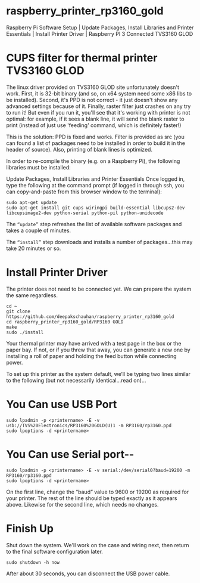 # raspberry_printer_rp3160_gold
Raspberry Pi Software Setup | Update Packages, Install Libraries and Printer Essentials | Install Printer Driver | Raspberry PI 3 Connected TVS3160 GLOD




# CUPS filter for thermal printer TVS3160 GLOD

The linux driver provided on TVS3160 GLOD site unfortunately doesn't work. First, it is 32-bit binary (and so, on x64 system need some x86 libs to be installed). Second, it's PPD is not correct - it just doesn't show any advanced settings because of it. Finally, raster filter just crashes on any try to run it! But even if you run it, you'll see that it's working with printer is not optimal: for example, if it sees a blank line, it will send the blank raster to print (instead of just use 'feeding' command, which is definitely faster!)

This is the solution: PPD is fixed and works. Filter is provided as src (you can found a list of packages need to be installed in order to build it in the header of source). Also, printing of blank lines is optimized.

In order to re-compile the binary (e.g. on a Raspberry Pi), the following libraries must be installed:


Update Packages, Install Libraries and Printer Essentials
Once logged in, type the following at the command prompt (if logged in through ssh, you can copy-and-paste from this browser window to the terminal):


```
sudo apt-get update
sudo apt-get install git cups wiringpi build-essential libcups2-dev libcupsimage2-dev python-serial python-pil python-unidecode
```
The ```“update”``` step refreshes the list of available software packages and takes a couple of minutes.

The ```“install”``` step downloads and installs a number of packages…this may take 20 minutes or so.



# Install Printer Driver
The printer does not need to be connected yet. We can prepare the system the same regardless.
```
cd ~
git clone https://github.com/deepakschauhan/raspberry_printer_rp3160_gold
cd raspberry_printer_rp3160_gold/RP3160 GOLD
make
sudo ./install
```

Your thermal printer may have arrived with a test page in the box or the paper bay. If not, or if you threw that away, you can generate a new one by installing a roll of paper and holding the feed button while connecting power.

To set up this printer as the system default, we’ll be typing two lines similar to the following (but not necessarily identical…read on)…

# You Can use USB Port
```
sudo lpadmin -p <printername> -E -v usb://TVS%20Electronics/RP3160%20GOLD(U)1 -m RP3160/rp3160.ppd
sudo lpoptions -d <printername>
```
# You Can use Serial port--
```
sudo lpadmin -p <printername> -E -v serial:/dev/serial0?baud=19200 -m RP3160/rp3160.ppd
sudo lpoptions -d <printername>
```
  
On the first line, change the “baud” value to 9600 or 19200 as required for your printer. The rest of the line should be typed exactly as it appears above. Likewise for the second line, which needs no changes.


#  Finish Up
Shut down the system. We'll work on the case and wiring next, then return to the final software configuration later.
```
sudo shutdown -h now
 ``` 
  After about 30 seconds, you can disconnect the USB power cable.

